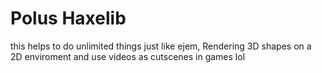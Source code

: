 # Polus Haxelib

this helps to do unlimited things just like ejem, Rendering 3D shapes on a 2D enviroment and use videos as cutscenes in games lol
